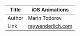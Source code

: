 Title  | iOS Animations
-------|-------------------
Author | Marin Todorov
Link   | [raywenderlich.com](https://store.raywenderlich.com/products/ios-animations-by-tutorials)
